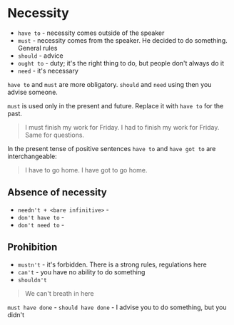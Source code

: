 # Necessity

- `have to` - necessity comes outside of the speaker
- `must` - necessity comes from the speaker. He decided to do something. General rules
- `should` - advice
- `ought to` - duty; it's the right thing to do, but people don't always do it
- `need` - it's necessary

`have to` and `must` are more obligatory.
`should` and `need` using then you advise someone.

`must` is used only in the present and future. Replace it with `have to` for the past.
> I must finish my work for Friday.
> I had to finish my work for Friday.
Same for questions.

In the present tense of positive sentences `have to` and `have got to` are interchangeable:
> I have to go home.
> I have got to go home.

## Absence of necessity
- `needn't + <bare infinitive>` - 
- `don't have to` - 
- `don't need to` -

> 

## Prohibition
- `mustn't` - it's forbidden. There is a strong rules, regulations here
- `can't` - you have no ability to do something
- `shouldn't`

> We can't breath in here


`must have done` - 
`should have done` - I advise you to do something, but you didn't